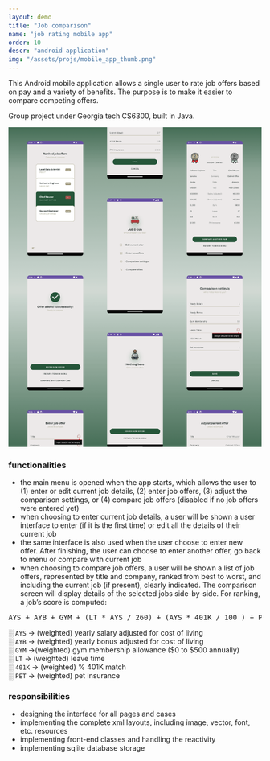 ```yaml
---
layout: demo
title: "Job comparison"
name: "job rating mobile app"
order: 10
descr: "android application"
img: "/assets/projs/mobile_app_thumb.png"
---
```


This Android mobile application allows a single user to rate job offers based on pay and a variety of benefits. The purpose is to make it easier to compare competing offers.

Group project under Georgia tech CS6300, built in Java.

![](/assets/proj_scr/job_compare.png)

### functionalities

- the main menu is opened when the app starts, which allows the user to (1) enter or edit current job details, (2) enter job offers, (3) adjust the comparison settings, or (4) compare job offers (disabled if no job offers were entered yet)
- when choosing to enter current job details, a user will be shown a user interface to enter (if it is the first time) or edit all the details of their current job
- the same interface is also used when the user choose to enter new offer. After finishing, the user can choose to enter another offer, go back to menu or compare with current job
- when choosing to compare job offers, a user will be shown a list of job offers, represented by title and company, ranked from best to worst, and including the current job (if present), clearly indicated. The comparison screen will display details of the selected jobs side-by-side.
For ranking, a job’s score is computed:
<p>
<pre>AYS + AYB + GYM + (LT * AYS / 260) + (AYS * 401K / 100 ) + PET</pre>
░ <code>AYS</code> → (weighted) yearly salary adjusted for cost of living <br>
░ <code>AYB</code> → (weighted) yearly bonus adjusted for cost of living <br>
░ <code>GYM</code> →(weighted) gym membership allowance ($0 to $500 annually) <br>
░ <code>LT</code> → (weighted) leave time <br>
░ <code>401K</code> → (weighted) % 401K match <br>
░ <code>PET</code> → (weighted) pet insurance <br>
</p>

### responsibilities

- designing the interface for all pages and cases
- implementing the complete xml layouts, including image, vector, font, etc. resources
- implementing front-end classes and handling the reactivity
- implementing sqlite database storage